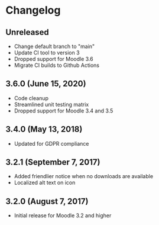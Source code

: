 # Changelog

## Unreleased

- Change default branch to "main"
- Update CI tool to version 3
- Dropped support for Moodle 3.6
- Migrate CI builds to Github Actions

## 3.6.0 (June 15, 2020)

- Code cleanup
- Streamlined unit testing matrix
- Dropped support for Moodle 3.4 and 3.5

## 3.4.0 (May 13, 2018)

- Updated for GDPR compliance

## 3.2.1 (September 7, 2017)

- Added friendlier notice when no downloads are available
- Localized alt text on icon

## 3.2.0 (August 7, 2017)

- Initial release for Moodle 3.2 and higher
